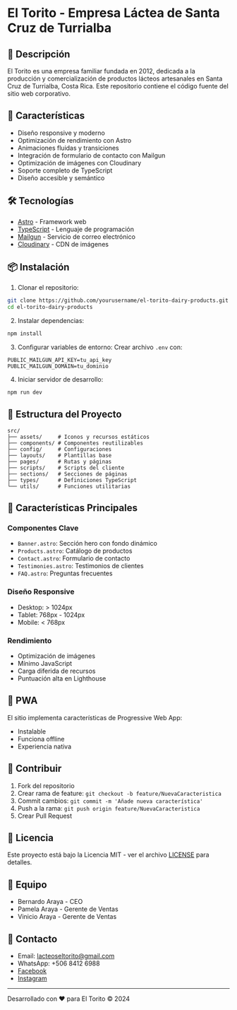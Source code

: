 # El Torito - Empresa Láctea de Santa Cruz de Turrialba

## 🥛 Descripción

El Torito es una empresa familiar fundada en 2012, dedicada a la producción y comercialización de productos lácteos artesanales en Santa Cruz de Turrialba, Costa Rica. Este repositorio contiene el código fuente del sitio web corporativo.

## 🚀 Características

- Diseño responsive y moderno
- Optimización de rendimiento con Astro
- Animaciones fluidas y transiciones
- Integración de formulario de contacto con Mailgun
- Optimización de imágenes con Cloudinary
- Soporte completo de TypeScript
- Diseño accesible y semántico

## 🛠️ Tecnologías

- [Astro](https://astro.build) - Framework web
- [TypeScript](https://www.typescriptlang.org/) - Lenguaje de programación
- [Mailgun](https://www.mailgun.com/) - Servicio de correo electrónico
- [Cloudinary](https://cloudinary.com/) - CDN de imágenes

## 📦 Instalación

1. Clonar el repositorio:
```bash
git clone https://github.com/yourusername/el-torito-dairy-products.git
cd el-torito-dairy-products
```

2. Instalar dependencias:
```bash
npm install
```

3. Configurar variables de entorno:
Crear archivo `.env` con:
```env
PUBLIC_MAILGUN_API_KEY=tu_api_key
PUBLIC_MAILGUN_DOMAIN=tu_dominio
```

4. Iniciar servidor de desarrollo:
```bash
npm run dev
```

## 📁 Estructura del Proyecto

```
src/
├── assets/     # Iconos y recursos estáticos
├── components/ # Componentes reutilizables
├── config/     # Configuraciones
├── layouts/    # Plantillas base
├── pages/      # Rutas y páginas
├── scripts/    # Scripts del cliente
├── sections/   # Secciones de páginas
├── types/      # Definiciones TypeScript
└── utils/      # Funciones utilitarias
```

## 🌟 Características Principales

### Componentes Clave
- `Banner.astro`: Sección hero con fondo dinámico
- `Products.astro`: Catálogo de productos
- `Contact.astro`: Formulario de contacto
- `Testimonies.astro`: Testimonios de clientes
- `FAQ.astro`: Preguntas frecuentes

### Diseño Responsive
- Desktop: > 1024px
- Tablet: 768px - 1024px
- Mobile: < 768px

### Rendimiento
- Optimización de imágenes
- Mínimo JavaScript
- Carga diferida de recursos
- Puntuación alta en Lighthouse

## 📱 PWA

El sitio implementa características de Progressive Web App:
- Instalable
- Funciona offline
- Experiencia nativa

## 🤝 Contribuir

1. Fork del repositorio
2. Crear rama de feature: `git checkout -b feature/NuevaCaracteristica`
3. Commit cambios: `git commit -m 'Añade nueva característica'`
4. Push a la rama: `git push origin feature/NuevaCaracteristica`
5. Crear Pull Request

## 📄 Licencia

Este proyecto está bajo la Licencia MIT - ver el archivo [LICENSE](LICENSE) para detalles.

## 👥 Equipo

- Bernardo Araya - CEO
- Pamela Araya - Gerente de Ventas
- Vinicio Araya - Gerente de Ventas

## 📧 Contacto

- Email: lacteoseltorito@gmail.com
- WhatsApp: +506 8412 6988
- [Facebook](https://www.facebook.com/LacteosElTorito)
- [Instagram](https://www.instagram.com/lacteoseltorito)

---
Desarrollado con ❤️ para El Torito © 2024